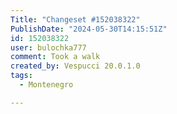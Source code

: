 ```yaml
---
Title: "Changeset #152038322"
PublishDate: "2024-05-30T14:15:51Z"
id: 152038322
user: bulochka777
comment: Took a walk
created_by: Vespucci 20.0.1.0
tags:
  - Montenegro

---
```

